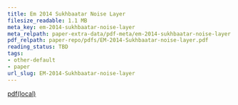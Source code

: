 ```yaml
---
title: Em 2014 Sukhbaatar Noise Layer
filesize_readable: 1.1 MB
meta_key: em-2014-sukhbaatar-noise-layer
meta_relpath: paper-extra-data/pdf-meta/em-2014-sukhbaatar-noise-layer.yaml
pdf_relpath: paper-repo/pdfs/EM-2014-Sukhbaatar-noise-layer.pdf
reading_status: TBD
tags:
- other-default
- paper
url_slug: EM-2014-Sukhbaatar-noise-layer
---
```


[pdf(local)](../../paper-repo/pdfs/EM-2014-Sukhbaatar-noise-layer.pdf)
